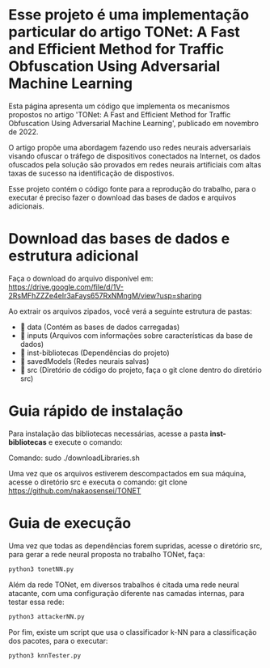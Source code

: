 # Esse projeto é uma implementação particular do artigo TONet: A Fast and Efficient Method for Traffic Obfuscation Using Adversarial Machine Learning
Esta página apresenta um código que implementa os mecanismos propostos no artigo 'TONet: A Fast and Efficient Method for Traffic Obfuscation Using Adversarial Machine Learning', publicado em novembro de 2022.

O artigo propõe uma abordagem fazendo uso redes neurais adversariais visando ofuscar o tráfego de dispositivos conectados na Internet, os dados ofuscados pela solução são provados em redes neurais artificiais com altas taxas de sucesso na identificação de dispostivos.

Esse projeto contém o código fonte para a reprodução do trabalho, para o executar é preciso fazer o download das bases de dados e arquivos adicionais.

# Download das bases de dados e estrutura adicional
Faça o download do arquivo disponível em:
https://drive.google.com/file/d/1V-2RsMFhZZZe4eIr3aFays657RxNMngM/view?usp=sharing

Ao extrair os arquivos zipados, você verá a seguinte estrutura de pastas:
- 📂 data (Contém as bases de dados carregadas)
- 📂 inputs (Arquivos com informações sobre características da base de dados)
- 📂 inst-bibliotecas (Dependências do projeto)
- 📂 savedModels (Redes neurais salvas)
- 📂 src (Diretório de código do projeto, faça o git clone dentro do diretório src)


# Guia rápido de instalação
Para instalação das bibliotecas necessárias, acesse a pasta **inst-bibliotecas** e execute o comando:

Comando: sudo ./downloadLibraries.sh

Uma vez que os arquivos estiverem descompactados em sua máquina, acesse o diretório src e executa o comando:
git clone https://github.com/nakaosensei/TONET


# Guia de execução
Uma vez que todas as dependências forem supridas, acesse o diretório src, para gerar a rede neural proposta no trabalho TONet, faça:
```bash
python3 tonetNN.py
```

Além da rede TONet, em diversos trabalhos é citada uma rede neural atacante, com uma configuração diferente nas camadas internas, para testar essa rede:
```bash
python3 attackerNN.py
```

Por fim, existe um script que usa o classificador k-NN para a classificação dos pacotes, para o executar: 
```bash
python3 knnTester.py
```

